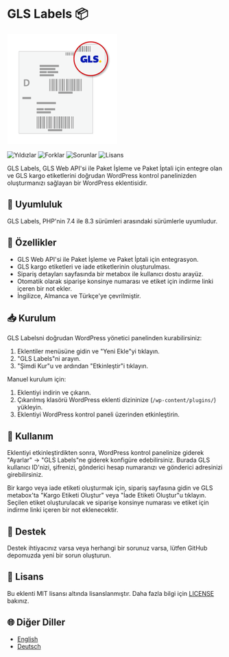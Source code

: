 # GLS Labels 📦

![Logo](./icon-256x256.png)

![Yıldızlar](https://img.shields.io/github/stars/caglarop/gls-plugin)
![Forklar](https://img.shields.io/github/forks/caglarop/gls-plugin)
![Sorunlar](https://img.shields.io/github/issues/caglarop/gls-plugin)
![Lisans](https://img.shields.io/github/license/caglarop/gls-plugin)

GLS Labels, GLS Web API'si ile Paket İşleme ve Paket İptali için entegre olan ve GLS kargo etiketlerini doğrudan WordPress kontrol panelinizden oluşturmanızı sağlayan bir WordPress eklentisidir.

## 🔄 Uyumluluk

GLS Labels, PHP'nin 7.4 ile 8.3 sürümleri arasındaki sürümlerle uyumludur.

## 🌟 Özellikler

- GLS Web API'si ile Paket İşleme ve Paket İptali için entegrasyon.
- GLS kargo etiketleri ve iade etiketlerinin oluşturulması.
- Sipariş detayları sayfasında bir metabox ile kullanıcı dostu arayüz.
- Otomatik olarak siparişe konsinye numarası ve etiket için indirme linki içeren bir not ekler.
- İngilizce, Almanca ve Türkçe'ye çevrilmiştir.

## 📥 Kurulum

GLS Labelsni doğrudan WordPress yönetici panelinden kurabilirsiniz:

1. Eklentiler menüsüne gidin ve "Yeni Ekle"yi tıklayın.
2. "GLS Labels"ni arayın.
3. "Şimdi Kur"u ve ardından "Etkinleştir"i tıklayın.

Manuel kurulum için:

1. Eklentiyi indirin ve çıkarın.
2. Çıkarılmış klasörü WordPress eklenti dizininize (`/wp-content/plugins/`) yükleyin.
3. Eklentiyi WordPress kontrol paneli üzerinden etkinleştirin.

## 🚀 Kullanım

Eklentiyi etkinleştirdikten sonra, WordPress kontrol panelinize giderek "Ayarlar" -> "GLS Labels"ne giderek konfigüre edebilirsiniz. Burada GLS kullanıcı ID'nizi, şifrenizi, gönderici hesap numaranızı ve gönderici adresinizi girebilirsiniz.

Bir kargo veya iade etiketi oluşturmak için, sipariş sayfasına gidin ve GLS metabox'ta "Kargo Etiketi Oluştur" veya "İade Etiketi Oluştur"u tıklayın. Seçilen etiket oluşturulacak ve siparişe konsinye numarası ve etiket için indirme linki içeren bir not eklenecektir.

## 🙋 Destek

Destek ihtiyacınız varsa veya herhangi bir sorunuz varsa, lütfen GitHub depomuzda yeni bir sorun oluşturun.

## 📄 Lisans

Bu eklenti MIT lisansı altında lisanslanmıştır. Daha fazla bilgi için [LICENSE](../LICENSE) bakınız.

## 🌐 Diğer Diller

- [English](../README.md)
- [Deutsch](README-de_DE.md)
